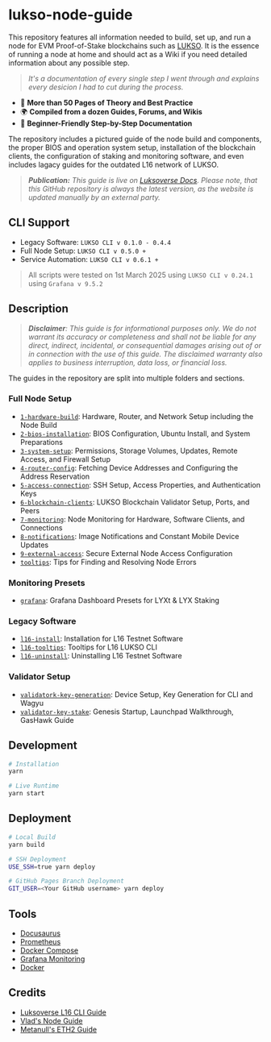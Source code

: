 # lukso-node-guide

This repository features all information needed to build, set up, and run a node for EVM Proof-of-Stake blockchains such as [LUKSO](https://docs.lukso.tech/). It is the essence of running a node at home and should act as a Wiki if you need detailed information about any possible step.

> _It's a documentation of every single step I went through and explains every desicion I had to cut during the process._

- 📖 **More than 50 Pages of Theory and Best Practice**
- 🌍 **Compiled from a dozen Guides, Forums, and Wikis**
- 🚀 **Beginner-Friendly Step-by-Step Documentation**

The repository includes a pictured guide of the node build and components, the proper BIOS and operation system setup, installation of the blockchain clients, the configuration of staking and monitoring software, and even includes lagacy guides for the outdated L16 network of LUKSO.

> _**Publication:** This guide is live on [Luksoverse Docs](https://docs.luksoverse.io/). Please note, that this GitHub repository is always the latest version, as the website is updated manually by an external party._

## CLI Support

- Legacy Software: `LUKSO CLI v 0.1.0 - 0.4.4`
- Full Node Setup: `LUKSO CLI v 0.5.0 +`
- Service Automation: `LUKSO CLI v 0.6.1 +`

> All scripts were tested on 1st March 2025 using `LUKSO CLI v 0.24.1` using `Grafana v 9.5.2`

## Description

> _**Disclaimer**: This guide is for informational purposes only. We do not warrant its accuracy or completeness and shall not be liable for any direct, indirect, incidental, or consequential damages arising out of or in connection with the use of this guide. The disclaimed warranty also applies to business interruption, data loss, or financial loss._

The guides in the repository are split into multiple folders and sections.

### Full Node Setup

- [`1-hardware-build`](/1-hardware-build/): Hardware, Router, and Network Setup including the Node Build
- [`2-bios-installation`](/2-bios-installation/): BIOS Configuration, Ubuntu Install, and System Preparations
- [`3-system-setup`](/3-system-setup/): Permissions, Storage Volumes, Updates, Remote Access, and Firewall Setup
- [`4-router-config`](/4-router-config/): Fetching Device Addresses and Configuring the Address Reservation
- [`5-access-connection`](/5-access-connection/): SSH Setup, Access Properties, and Authentication Keys
- [`6-blockchain-clients`](/6-blockchain-clients/): LUKSO Blockchain Validator Setup, Ports, and Peers
- [`7-monitoring`](/7-monitoring/): Node Monitoring for Hardware, Software Clients, and Connections
- [`8-notifications`](/8-notifications/): Image Notifications and Constant Mobile Device Updates
- [`9-external-access`](/8-notifications/): Secure External Node Access Configuration
- [`tooltips`](/tooltips/): Tips for Finding and Resolving Node Errors

### Monitoring Presets

- [`grafana`](/grafana/): Grafana Dashboard Presets for LYXt & LYX Staking

### Legacy Software

- [`l16-install`](/l16-install/): Installation for L16 Testnet Software
- [`l16-tooltips`](/l16-tooltips/): Tooltips for L16 LUKSO CLI
- [`l16-uninstall`](/l16-uninstall/): Uninstalling L16 Testnet Software

### Validator Setup

- [`validatork-key-generation`](/validator-key-generation/): Device Setup, Key Generation for CLI and Wagyu
- [`validator-key-stake`](/validator-key-stake/): Genesis Startup, Launchpad Walkthrough, GasHawk Guide

## Development

```sh
# Installation
yarn

# Live Runtime
yarn start
```

## Deployment

```sh
# Local Build
yarn build

# SSH Deployment
USE_SSH=true yarn deploy

# GitHub Pages Branch Deployment
GIT_USER=<Your GitHub username> yarn deploy
```

## Tools

- [Docusaurus](https://docusaurus.io/)
- [Prometheus](https://prometheus.io/)
- [Docker Compose](https://docs.docker.com/compose/)
- [Grafana Monitoring](https://grafana.com/)
- [Docker](https://docs.docker.com/)

## Credits

- [Luksoverse L16 CLI Guide](https://luksoverse.io/2022/04/l16-re-spin-extra-tools-and-explanation/)
- [Vlad's Node Guide](https://github.com/lykhonis/lukso-node-guide)
- [Metanull's ETH2 Guide](https://github.com/metanull-operator/eth2-ubuntu)
